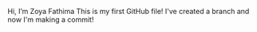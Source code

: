 Hi, I’m Zoya Fathima 
This is my first GitHub file!
I've created a branch and now I'm making a commit!
